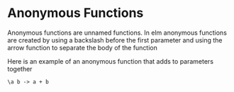 # Anonymous Functions

Anonymous functions are unnamed functions. In elm anonymous functions are created by using a backslash
before the first parameter and using the arrow function to separate the body of the function

Here is an example of an anonymous function that adds to parameters together

```
\a b -> a + b
```